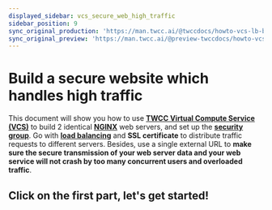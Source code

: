 ```yaml
---
displayed_sidebar: vcs_secure_web_high_traffic
sidebar_position: 9
sync_original_production: 'https://man.twcc.ai/@twccdocs/howto-vcs-lb-build-secure-web-handle-high-traffic-intro-en' 
sync_original_preview: 'https://man.twcc.ai/@preview-twccdocs/howto-vcs-lb-build-secure-web-handle-high-traffic-intro-en'
---
```


# Build a secure website which handles high traffic


This document will show you how to use [**TWCC Virtual Compute Service (VCS)**](https://man.twcc.ai/@twccdocs/doc-vcs-main-en) to build 2 identical [**NGINX**](https://www.nginx.com/) web servers, and set up the [**security group**](https://man.twcc.ai/@twccdocs/guide-vcs-sg-en). Go with [**load balancing**](https://man.twcc.ai/@twccdocs/guide-vcs-lbs-en) and **SSL certificate** to distribute traffic requests to different servers. Besides, use a single external URL to **make sure the secure transmission of your web server data and your web service will not crash by too many concurrent users and overloaded traffic**.



## <i class="fa fa-backward" aria-hidden="true"></i> Click on the first part, let's get started!